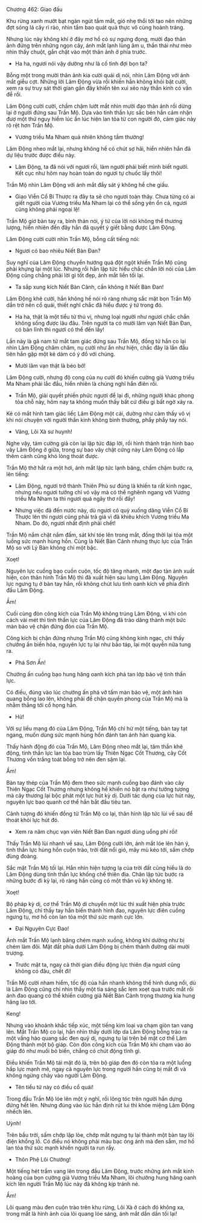 




Chương 462: Giao đấu


Khu rừng xanh mướt bạt ngàn ngút tầm mắt, gió nhẹ thổi tới tạo nên những đợt sóng lá cây rì rào, nhìn tầm bao quát quả thực vô cùng hoành tráng.

Nhưng lúc này không khí ở đây mơ hồ có sự ngưng đọng, mười đạo thân ảnh đứng trên những ngọn cây, ánh mắt lạnh lùng âm u, thần thái như mèo nhìn thấy chuột, gắn chặt vào một thân ảnh ở phía trước.

- Ha ha, ngươi nói vậy dường như là cố tình đợi bọn ta?

Bỗng một trong mười thân ảnh kia cười quái dị nói, nhìn Lâm Động với ánh mắt giễu cợt. Những lời Lâm Động vừa rồi khiến hắn không khỏi bật cười, xem ra sự truy sát thời gian gần đây khiến tên xui xẻo này thần kinh có vấn đề rồi.

Lâm Động cười cười, chầm chậm lướt mắt nhìn mười đạo thân ảnh rồi dừng lại ở người đứng sau Trần Mộ. Dựa vào tinh thần lực sắc bén hắn cảm nhận đượ một thứ nguy hiểm lúc ẩn lúc hiện lan tỏa từ con người đó, cảm giác này rõ rệt hơn Trần Mộ.

- Vương triều Ma Nham quả nhiên không tầm thường!

Lâm Động nheo mắt lại, nhưng không hề có chút sợ hãi, hiển nhiên hắn đã dự liệu trước được điều này.

- Lâm Động, ta đã nói với ngươi rồi, làm người phải biết mình biết người. Kết cục như hôm nay hoàn toàn do ngươi tự chuốc lấy thôi!

Trần Mộ nhìn Lâm Động với ánh mắt đầy sát ý không hề che giấu.

- Giao Viễn Cổ Bí Thược ra đây ta sẽ cho ngươi toàn thây. Chưa từng có ai giết người của Vương triều Ma Nham lại có thể sống yên ổn cả, ngươi cũng không phải ngoại lệ!

Trần Mộ giơ bàn tay ra, bình thản nói, ý tứ của lời nói không thể thương lượng, hiển nhiên đến đây hắn đã quyết ý giết bằng được Lâm Động.

Lâm Động cười cười nhìn Trần Mộ, bỗng cất tiếng nói:

- Ngươi có bao nhiêu Niết Bàn Đan?

Suy nghĩ của Lâm Động chuyển hướng quá đột ngột khiến Trần Mộ cũng phải khựng lại một lúc. Nhưng rồi hắn lập tức hiểu chắc chắn lời nói của Lâm Động cũng chẳng phải lời gì tốt đẹp, ánh mắt liền tối lại.

- Ta sắp xung kích Niết Bàn Cảnh, cần không ít Niết Bàn Đan!

Lâm Động khẽ cười, hắn không hề nói rõ ràng nhưng sắc mặt bọn Trần Mộ dần trở nên cổ quái, thiết nghĩ chắc đã hiểu được ý tứ trong đó.

- Ha ha, thật là một tiểu tử thú vị, nhưng loại người như ngươi chắc chắn không sống được lâu đâu. Trên người ta có mười lăm vạn Niết Bàn Đan, có bản lĩnh thì ngươi có thể đến lấy!

Lần này là gã nam tử mắt tam giác đứng sau Trần Mộ, đồng tử hắn co lại nhìn Lâm Động chăm chăm, nụ cười như ẩn như hiện, chắc đây là lần đầu tiên hắn gặp một kẻ dám có ý đồ với chúng.

- Mười lăm vạn thật là béo bở!

Lâm Động cười, nhưng độ cong của nụ cười đó khiến cường giả Vương triều Ma Nham phải lắc đầu, hiển nhiên là chúng nghĩ hắn điên rồi.

- Trần Mộ, giải quyết phiền phức ngươi để lại đi, những người khác phong tỏa chỗ này, hôm nay ta không muốn thấy bất cứ điều gì bất ngờ xảy ra.

Kẻ có mắt hình tam giác liếc Lâm Động một cái, dường như cảm thấy vô vị khi nói chuyện với người thần kinh không bình thường, phẩy phẩy tay nói.

- Vâng, Lôi Xà sư huynh!

Nghe vậy, tám cường giả còn lại lập tức đáp lời, rồi hình thành trận hình bao vây Lâm Động ở giữa, trong sự bao vây chặt cứng này Lâm Động có lắp thêm cánh cũng khó lòng thoát được.

Trần Mộ thở hắt ra một hơi, ánh mắt lập tức lạnh băng, chầm chậm bước ra, lên tiếng:

- Lâm Động, ngươi trở thành Thiên Phù sư đúng là khiến ta rất kinh ngạc, nhưng nếu ngươi tưởng chỉ vó vậy mà có thể nghênh ngang với Vương triều Ma Nham ta thì ngươi quá ngây thơ rồi đấy!

- Nhưng việc đã đến nước này, dù ngươi có quỳ xuống dâng Viễn Cổ Bí Thược lên thì ngươi cũng phải trả giá vì đã khiêu khích Vương triều Ma Nham. Do đó, ngươi nhất định phải chết!

Trần Mộ nắm chặt nắm đấm, sát khí tóe lên trong mắt, đồng thời lại tỏa một luồng sức mạnh hùng hồn. Cùng là Niết Bàn Cảnh nhưng thực lực của Trần Mộ so với Lý Bàn không chỉ một bậc.

Xoẹt!

Nguyên lực cuồng bạo cuồn cuộn, tốc độ tăng nhanh, một đạo tàn ảnh xuất hiện, còn thân hình Trần Mộ thì đã xuất hiện sau lưng Lâm Động. Nguyên lực ngưng tụ ở bàn tay hắn, rồi không chút lưu tình oanh kích về phía đỉnh đầu Lâm Động.

Ầm!

Cuối cùng đòn công kích của Trần Mộ không trúng Lâm Động, vì khi còn cách vài mét thì tinh thần lực của Lâm Động đã trào dâng thành một bức màn bảo vệ chặn đứng đòn của Trần Mộ.

Công kích bị chặn đứng nhưng Trần Mộ cũng không kinh ngạc, chỉ thấy chưởng ấn biến hóa, nguyên lực tụ lại như bão táp, lại một quyền nữa tung ra.

- Phá Sơn Ấn!

Chưởng ấn cuồng bạo hung hăng oanh kích phá tan lớp bảo vệ tinh thần lực.

Có điều, đúng vào lúc chưởng ấn phá vỡ tấm màn bảo vệ, một ánh hàn quang bỗng lao lên, không phải để chặn quyền phong của Trần Mộ mà là nhằm thẳng tới cổ họng hắn.

- Hừ!

Với sự liều mạng đó của Lâm Động, Trần Mộ chỉ hừ một tiếng, bàn tay tạt ngang, muốn dùng sức mạnh hùng hồn đánh tan ánh hàn quang kia.

Thấy hành động đó của Trần Mộ, Lâm Động nheo mắt lại, tâm thần khẽ động, tinh thần lực lan tỏa bao trùm lấy Thiên Ngạc Cốt Thương, cây Cốt Thương vốn trắng toát bỗng trở nên đen sậm lại.

Ầm!

Bàn tay thép của Trần Mộ đem theo sức mạnh cuồng bạo đánh vào cây Thiên Ngạc Cốt Thương nhưng không hề khiến nó bật ra như tưởng tượng mà cây thương lại bộc phát một lực hút kỳ dị. Dưới tác dụng của lực hút này, nguyên lực bao quanh cơ thể hắn bắt đầu tiêu tan.

Cảnh tượng đó khiến đồng tử Trần Mộ co lại, thân hình lập tức lùi về sau để thoát khỏi lực hút đó.

- Xem ra năm chục vạn viên Niết Bàn Đan ngươi dùng uổng phí rồi!

Thấy Trần Mộ lùi nhanh về sau, Lâm Động cười lớn, ánh mắt lóe lên hàn ý, tinh thần lực hùng hồn cuộn trào, trời đất nổi gió, mây mù kéo tới, sấm chớp đùng đoàng.

Sắc mặt Trần Mộ tối lại. Hắn nhìn hiện tượng lạ của trời đất cũng hiểu là do Lâm Động dùng tinh thần lực khống chế thiên địa. Chân lập tức bước ra những bước đi kỳ lại, rõ ràng hắn cũng có một thân vũ kỹ không tệ.

Xoẹt!

Bộ pháp kỳ dị, cơ thể Trần Mộ di chuyển một lúc thì xuất hiện phía trước Lâm Động, chỉ thấy tay hắn biến thành hình đao, nguyên lực điên cuồng ngưng tụ, mơ hồ còn lan tỏa một thứ sức mạnh cực lớn.

- Đại Nguyên Cực Đao!

Ánh mắt Trần Mộ lạnh băng chém mạnh xuống, không khí dường như bị chém làm đôi. Mặt đất phía dưới Lâm Động bị chém thành đường dài mười trượng.

- Trước mặt ta, ngay cả thời gian điều động lực thiên địa ngươi cũng không có đâu, chết đi!

Trần Mộ cười nham hiểm, tốc độ của hắn nhanh không thể hình dung nổi, dù là Lâm Động cũng chỉ nhìn thấy một tia sáng sắc lẹm xoẹt qua trước mắt rồi ánh đao quang có thể khiến cường giả Niết Bàn Cảnh trọng thương kia hung hăng lao tới.

Keng!

Nhưng vào khoảnh khắc tiếp xúc, một tiếng kim loại va chạm giòn tan vang lên. Mắt Trần Mộ co lại, hắn nhìn thấy dưới lớp da Lâm Động bỗng trào ra một vầng hào quang sắc đen quỷ dị, ngưng tụ lại trên bề mặt cơ thể Lâm Động thành một bộ giáp. Còn đòn công kích của Trần Mộ khi chạm vào áo giáp đó như muối bỏ biển, chẳng có chút động tĩnh gì.

Điều khiến Trần Mộ tái mặt đó là, trên bộ giáp đen đó còn tỏa ra một luồng hấp lực mạnh mẽ, ngay cả nguyên lực trong người hắn cũng bị mất đi và không ngừng chảy vào người Lâm Động.

- Tên tiểu tử này có điều cổ quái!

Trong đầu Trần Mộ lóe lên một ý nghĩ, rồi lông tóc trên người hắn dựng đứng hết lên. Nhưng đúng vào lúc hắn định rút lui thì khóe miệng Lâm Động nhếch lên.

Uỳnh!

Trên bầu trời, sấm chớp lập lòe, chớp mắt ngưng tụ lại thành một bàn tay lôi điện khổng lồ. Có điều nó không phải màu bạc óng ánh mà đen sẫm, mơ hồ lan tỏa thứ sức mạnh khiến người ta run rẩy.

- Thôn Phệ Lôi Chưởng!

Một tiếng hét trầm vang lên trong đầu Lâm Động, trước những ánh mắt kinh hoàng của bọn cường giả Vương triều Ma Nham, lôi chưởng hung hăng oanh kích lên người Trần Mộ lúc này đã không kịp tránh né.

Ầm!

Lôi quang màu đen cuộn trào trên khu rừng, Lôi Xà ở cách đó không xa, trong mắt là hình ảnh của lôi quang lóe sáng, ánh mắt dần dần tối lại!




